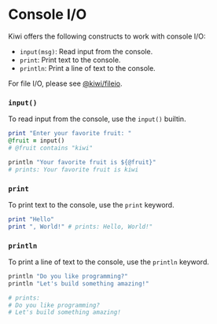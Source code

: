 # Console I/O

Kiwi offers the following constructs to work with console I/O:
- `input(msg)`: Read input from the console.
- `print`: Print text to the console.
- `println`: Print a line of text to the console.

For file I/O, please see [@kiwi/fileio](kiwilib/fileio.md).

### `input()`

To read input from the console, use the `input()` builtin.

```ruby
print "Enter your favorite fruit: "
@fruit = input()
# @fruit contains "kiwi"

println "Your favorite fruit is ${@fruit}"
# prints: Your favorite fruit is kiwi
```


### `print`

To print text to the console, use the `print` keyword.

```ruby
print "Hello"
print ", World!" # prints: Hello, World!"
```

### `println`

To print a line of text to the console, use the `println` keyword.

```ruby
println "Do you like programming?"
println "Let's build something amazing!"

# prints: 
# Do you like programming?
# Let's build something amazing!
```